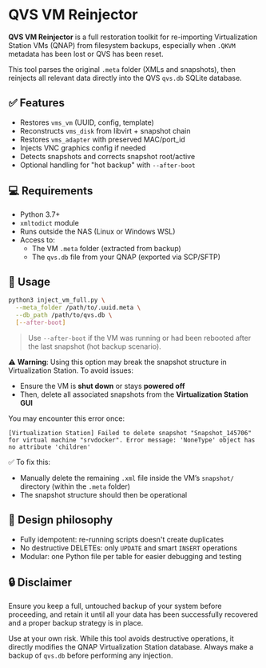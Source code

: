 # QVS VM Reinjector

**QVS VM Reinjector** is a full restoration toolkit for re-importing Virtualization Station VMs (QNAP) from filesystem backups, especially when `.QKVM` metadata has been lost or QVS has been reset.

This tool parses the original `.meta` folder (XMLs and snapshots), then reinjects all relevant data directly into the QVS `qvs.db` SQLite database.

## ✅ Features

- Restores `vms_vm` (UUID, config, template)
- Reconstructs `vms_disk` from libvirt + snapshot chain
- Restores `vms_adapter` with preserved MAC/port_id
- Injects VNC graphics config if needed
- Detects snapshots and corrects snapshot root/active
- Optional handling for "hot backup" with `--after-boot`

## 💻 Requirements

- Python 3.7+
- `xmltodict` module
- Runs outside the NAS (Linux or Windows WSL)
- Access to:
  - The VM `.meta` folder (extracted from backup)
  - The `qvs.db` file from your QNAP (exported via SCP/SFTP)

## 🚀 Usage

```bash
python3 inject_vm_full.py \
  --meta_folder /path/to/.uuid.meta \
  --db_path /path/to/qvs.db \
  [--after-boot]
```

> Use `--after-boot` if the VM was running or had been rebooted after the last snapshot (hot backup scenario).

⚠️ **Warning**: Using this option may break the snapshot structure in Virtualization Station. To avoid issues:  
- Ensure the VM is **shut down** or stays **powered off**
- Then, delete all associated snapshots from the **Virtualization Station GUI**

You may encounter this error once:

```
[Virtualization Station] Failed to delete snapshot "Snapshot_145706" for virtual machine "srvdocker". Error message: 'NoneType' object has no attribute 'children'
```

✅ To fix this:
- Manually delete the remaining `.xml` file inside the VM’s `snapshot/` directory (within the `.meta` folder)
- The snapshot structure should then be operational


## 🧠 Design philosophy

- Fully idempotent: re-running scripts doesn't create duplicates
- No destructive DELETEs: only `UPDATE` and smart `INSERT` operations
- Modular: one Python file per table for easier debugging and testing


## 🔒 Disclaimer

Ensure you keep a full, untouched backup of your system before proceeding, and retain it until all your data has been successfully recovered and a proper backup strategy is in place.

Use at your own risk. While this tool avoids destructive operations, it directly modifies the QNAP Virtualization Station database. Always make a backup of `qvs.db` before performing any injection.


